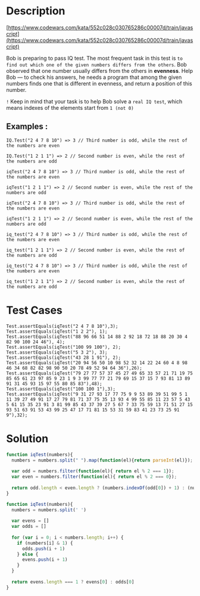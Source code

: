 # Description
[https://www.codewars.com/kata/552c028c030765286c00007d/train/javascript](https://www.codewars.com/kata/552c028c030765286c00007d/train/javascript)

Bob is preparing to pass IQ test. The most frequent task in this test is `to find out which one of the given numbers differs from the others`. Bob observed that one number usually differs from the others in **evenness**. Help Bob — to check his answers, he needs a program that among the given numbers finds one that is different in evenness, and return a position of this number.

`!` Keep in mind that your task is to help Bob solve a `real IQ test`, which means indexes of the elements start from `1 (not 0)`

## Examples :

    IQ.Test("2 4 7 8 10") => 3 // Third number is odd, while the rest of the numbers are even

    IQ.Test("1 2 1 1") => 2 // Second number is even, while the rest of the numbers are odd

    iqTest("2 4 7 8 10") => 3 // Third number is odd, while the rest of the numbers are even

    iqTest("1 2 1 1") => 2 // Second number is even, while the rest of the numbers are odd

    iqTest("2 4 7 8 10") => 3 // Third number is odd, while the rest of the numbers are even

    iqTest("1 2 1 1") => 2 // Second number is even, while the rest of the numbers are odd

    iq_test("2 4 7 8 10") => 3 // Third number is odd, while the rest of the numbers are even

    iq_test("1 2 1 1") => 2 // Second number is even, while the rest of the numbers are odd

    iq_test("2 4 7 8 10") => 3 // Third number is odd, while the rest of the numbers are even

    iq_test("1 2 1 1") => 2 // Second number is even, while the rest of the numbers are odd

# Test Cases
```
Test.assertEquals(iqTest("2 4 7 8 10"),3);
Test.assertEquals(iqTest("1 2 2"), 1);
Test.assertEquals(iqTest("88 96 66 51 14 88 2 92 18 72 18 88 20 30 4 82 90 100 24 46"), 4);
Test.assertEquals(iqTest("100 99 100"), 2);
Test.assertEquals(iqTest("5 3 2"), 3);
Test.assertEquals(iqTest("43 28 1 91"), 2);
Test.assertEquals(iqTest("20 94 56 50 10 98 52 32 14 22 24 60 4 8 98 46 34 68 82 82 98 90 50 20 78 49 52 94 64 36"),26);
Test.assertEquals(iqTest("79 27 77 57 37 45 27 49 65 33 57 21 71 19 75 85 65 61 23 97 85 9 23 1 9 3 99 77 77 21 79 69 15 37 15 7 93 81 13 89 91 31 45 93 15 97 55 80 85 83"),48);
Test.assertEquals(iqTest("100 100 1"),3);
Test.assertEquals(iqTest("9 31 27 93 17 77 75 9 9 53 89 39 51 99 5 1 11 39 27 49 91 17 27 79 81 71 37 75 35 13 93 4 99 55 85 11 23 57 5 43 5 61 15 35 23 91 3 81 99 85 43 37 39 27 5 67 7 33 75 59 13 71 51 27 15 93 51 63 91 53 43 99 25 47 17 71 81 15 53 31 59 83 41 23 73 25 91 9"),32);
```

# Solution

``` js
function iqTest(numbers){
  numbers = numbers.split(" ").map(function(el){return parseInt(el)});
  
  var odd = numbers.filter(function(el){ return el % 2 === 1});
  var even = numbers.filter(function(el){ return el % 2 === 0});
  
  return odd.length < even.length ? (numbers.indexOf(odd[0]) + 1) : (numbers.indexOf(even[0]) + 1);
}
```

``` js
function iqTest(numbers){
  numbers = numbers.split(' ')
  
  var evens = []
  var odds = []
  
  for (var i = 0; i < numbers.length; i++) {
    if (numbers[i] & 1) {
      odds.push(i + 1)
    } else {
      evens.push(i + 1)
    }
  }
  
  return evens.length === 1 ? evens[0] : odds[0]
}
```